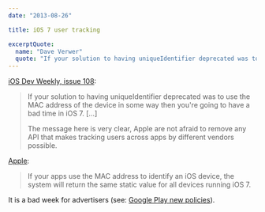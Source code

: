 ```yaml
---
date: "2013-08-26"

title: iOS 7 user tracking

excerptQuote:
  name: "Dave Verwer"
  quote: "If your solution to having uniqueIdentifier deprecated was to use the MAC address of the device in some way then you're going to have a bad time in iOS 7."
---
```


[iOS Dev Weekly, issue 108](http://iosdevweekly.com/issues/108/):

> If your solution to having uniqueIdentifier deprecated was to use the MAC address of the device in some way then you're going to have a bad time in iOS 7. […]
>
> The message here is very clear, Apple are not afraid to remove any API that makes tracking users across apps by different vendors possible.

[Apple](https://developer.apple.com/news/index.php?id=8222013a):

> If your apps use the MAC address to identify an iOS device, the system will return the same static value for all devices running iOS 7.

It is a bad week for advertisers (see: [Google Play new policies](https://solarsailer.net/2013/08/google-play-new-policies/)).
